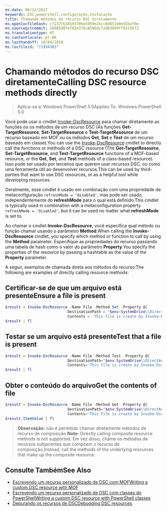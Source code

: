 ```yaml
---
ms.date: 06/12/2017
keywords: DSC,powershell,configuração,instalação
title: Chamando métodos do recurso DSC diretamente
ms.openlocfilehash: cf237f638593706e5959e2bcc0d851b0e55baf0e
ms.sourcegitcommit: 18985d07ef024378c8590dc7a983099ff9225672
ms.translationtype: HT
ms.contentlocale: pt-BR
ms.lasthandoff: 10/04/2019
ms.locfileid: "71954383"
---
```

# <a name="calling-dsc-resource-methods-directly"></a><span data-ttu-id="39c42-103">Chamando métodos do recurso DSC diretamente</span><span class="sxs-lookup"><span data-stu-id="39c42-103">Calling DSC resource methods directly</span></span>

><span data-ttu-id="39c42-104">Aplica-se a: Windows PowerShell 5.0</span><span class="sxs-lookup"><span data-stu-id="39c42-104">Applies To: Windows PowerShell 5.0</span></span>

<span data-ttu-id="39c42-105">Você pode usar o cmdlet [Invoke-DscResource](/powershell/module/PSDesiredStateConfiguration/Invoke-DscResource) para chamar diretamente as funções ou os métodos de um recurso DSC (As funções **Get-TargetResource**, **Set-TargetResource** e **Test-TargetResource** de um recurso baseado em MOF ou os métodos **Get**, **Set** e **Test** de um recurso baseado em classe).</span><span class="sxs-lookup"><span data-stu-id="39c42-105">You can use the [Invoke-DscResource](/powershell/module/PSDesiredStateConfiguration/Invoke-DscResource) cmdlet to directly call the functions or methods of a DSC resource (The **Get-TargetResource**, **Set-TargetResource**, and **Test-TargetResource** functions of a MOF-based resource, or the **Get**, **Set**, and **Test** methods of a class-based resource).</span></span>
<span data-ttu-id="39c42-106">Isso pode ser usado por terceiros que querem usar recursos DSC, ou como uma ferramenta útil ao desenvolver recursos.</span><span class="sxs-lookup"><span data-stu-id="39c42-106">This can be used by third-parties that want to use DSC resources, or as a helpful tool while developing resources.</span></span>

<span data-ttu-id="39c42-107">Geralmente, esse cmdlet é usado em combinação com uma propriedade de metaconfiguração `refreshMode = 'Disabled'`, mas pode ser usado, independentemente do **refreshMode** para o qual está definido.</span><span class="sxs-lookup"><span data-stu-id="39c42-107">This cmdlet is typically used in combination with a metaconfiguration property `refreshMode = 'Disabled'`, but it can be used no matter what **refreshMode** is set to.</span></span>

<span data-ttu-id="39c42-108">Ao chamar o cmdlet **Invoke-DscResource**, você especifica qual método ou função chamar usando o parâmetro **Method**.</span><span class="sxs-lookup"><span data-stu-id="39c42-108">When calling the **Invoke-DscResource** cmdlet, you specify which method or function to call by using the **Method** parameter.</span></span> <span data-ttu-id="39c42-109">Especifique as propriedades do recurso passando uma tabela de hash como o valor do parâmetro **Property**.</span><span class="sxs-lookup"><span data-stu-id="39c42-109">You specify the properties of the resource by passing a hashtable as the value of the **Property** parameter.</span></span>

<span data-ttu-id="39c42-110">A seguir, exemplos de chamada direta aos métodos do recurso:</span><span class="sxs-lookup"><span data-stu-id="39c42-110">The following are examples of directly calling resource methods:</span></span>

## <a name="ensure-a-file-is-present"></a><span data-ttu-id="39c42-111">Certificar-se de que um arquivo está presente</span><span class="sxs-lookup"><span data-stu-id="39c42-111">Ensure a file is present</span></span>

```powershell
$result = Invoke-DscResource -Name File -Method Set -Property @{
                            DestinationPath = "$env:SystemDrive\\DirectAccess.txt";
                            Contents = 'This file is create by Invoke-DscResource'} -Verbose
$result | fl
```

## <a name="test-that-a-file-is-present"></a><span data-ttu-id="39c42-112">Testar se um arquivo está presente</span><span class="sxs-lookup"><span data-stu-id="39c42-112">Test that a file is present</span></span>

```powershell
$result = Invoke-DscResource -Name File -Method Test -Property @{
                            DestinationPath="$env:SystemDrive\\DirectAccess.txt";
                            Contents='This file is create by Invoke-DscResource'} -Verbose
$result | fl
```

## <a name="get-the-contents-of-file"></a><span data-ttu-id="39c42-113">Obter o conteúdo do arquivo</span><span class="sxs-lookup"><span data-stu-id="39c42-113">Get the contents of file</span></span>

```powershell
$result = Invoke-DscResource -Name File -Method Get -Property @{
                            DestinationPath="$env:SystemDrive\\DirectAccess.txt";
                            Contents='This file is create by Invoke-DscResource'} -Verbose
$result.ItemValue | fl
```

><span data-ttu-id="39c42-114">**Observação:** não é permitido chamar diretamente métodos de recurso de composição.</span><span class="sxs-lookup"><span data-stu-id="39c42-114">**Note:** Directly calling composite resource methods is not supported.</span></span> <span data-ttu-id="39c42-115">Em vez disso, chame os métodos de recursos subjacentes que compõem o recurso de composição.</span><span class="sxs-lookup"><span data-stu-id="39c42-115">Instead, call the methods of the underlying resources that make up the composite resource.</span></span>

## <a name="see-also"></a><span data-ttu-id="39c42-116">Consulte Também</span><span class="sxs-lookup"><span data-stu-id="39c42-116">See Also</span></span>
- [<span data-ttu-id="39c42-117">Escrevendo um recurso personalizado de DSC com MOF</span><span class="sxs-lookup"><span data-stu-id="39c42-117">Writing a custom DSC resource with MOF</span></span>](../resources/authoringResourceMOF.md)
- [<span data-ttu-id="39c42-118">Escrevendo um recurso personalizado de DSC com classes do PowerShell</span><span class="sxs-lookup"><span data-stu-id="39c42-118">Writing a custom DSC resource with PowerShell classes</span></span>](../resources/authoringResourceClass.md)
- [<span data-ttu-id="39c42-119">Depurando os recursos de DSC</span><span class="sxs-lookup"><span data-stu-id="39c42-119">Debugging DSC resources</span></span>](../troubleshooting/debugResource.md)